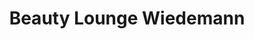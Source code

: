 ---
title: "Beauty Lounge Wiedemann"
url: /gruenwald/beauty-lounge-wiedemann-schlossstrasse/
shop: Parfümerie
---
